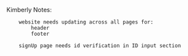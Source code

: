 Kimberly Notes:

        website needs updating across all pages for:
            header
            footer

        signUp page needs id verification in ID input section